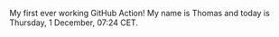 My first ever working GitHub Action!
My name is Thomas and today is Thursday, 1 December, 07:24 CET. 
